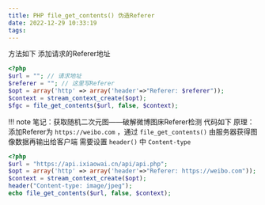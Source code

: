 ```yaml
---
title: PHP file_get_contents() 伪造Referer
date: 2022-12-29 10:33:19
tags:
---
```

方法如下
添加请求的Referer地址
```php
<?php
$url = ""; // 请求地址
$referer = ""; // 这里写Referer
$opt = array('http' => array('header'=>"Referer: $referer"));
$context = stream_context_create($opt);
$fgc = file_get_contents($url, false, $context);
```

!!! note 笔记：获取随机二次元图——破解微博图床Referer检测
    代码如下
    原理：添加Referer为 `https://weibo.com` ，通过 `file_get_contents()` 由服务器获得图像数据再输出给客户端
    需要设置 `header()` 中 `Content-type`

```php
<?php
$url = "https://api.ixiaowai.cn/api/api.php";
$opt = array('http' => array('header'=>"Referer: https://weibo.com"));
$context = stream_context_create($opt);
header("Content-type: image/jpeg");
echo file_get_contents($url, false, $context);
```
